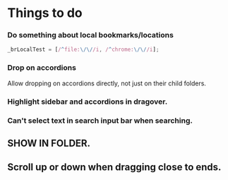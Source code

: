 # Things to do

### Do something about local bookmarks/locations

```javascript
_brLocalTest = [/^file:\/\//i, /^chrome:\/\//i];
```

### Drop on accordions

Allow dropping on accordions directly, not just on their child folders.

### Highlight sidebar and accordions in dragover.

### Can't select text in search input bar when searching.

## SHOW IN FOLDER.

## Scroll up or down when dragging close to ends.
